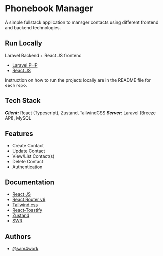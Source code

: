 
# Phonebook Manager

A simple fullstack application to manager contacts using different frontend and backend technologies.


## Run Locally

Laravel Backend + React JS frontend
- [Laravel PHP](https://github.com/sam4work/phonebook-api-laravel.git)
- [React JS](https://github.com/sam4work/phonebook-ui-reactjs.git)

Instruction on how to run the projects locally are in the README file for each repo.

## Tech Stack

***Client:*** React (Typescript), Zustand, TailwindCSS
***Server:*** Laravel (Breeze API), MySQL 



## Features

- Create Contact
- Update Contact
- View/List Contact(s)
- Delete Contact
- Authentication


## Documentation

- [React JS](https://react.dev/) 
- [React Router v6](https://reactrouter.com)
- [Tailwind css ](https://tailwindcss.com/)
- [React-Toastify ](https://fkhadra.github.io/react-toastify/introduction)
- [Zustand](https://docs.pmnd.rs/zustand)
- [SWR](https://swr.vercel.app/)




## Authors

- [@sam4work](https://github.com/sam4work)

